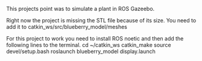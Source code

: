 This projects point was to simulate a plant in ROS Gazeebo. 

Right now the project is missing the STL file because of its size. You need to add it to catkin_ws/src/blueberry_model/meshes

For this project to work you need to install ROS noetic and then add the following lines to the terminal.
cd ~/catkin_ws
catkin_make
source devel/setup.bash
roslaunch blueberry_model display.launch
